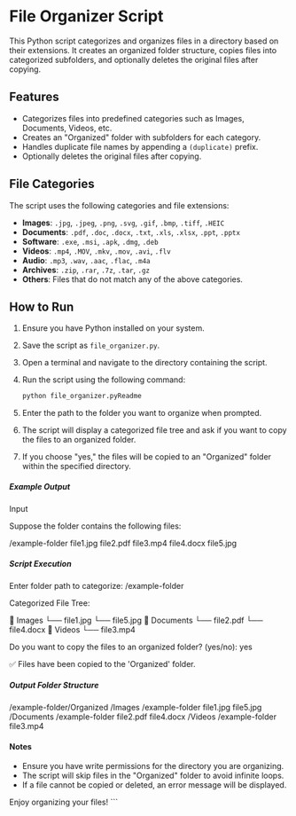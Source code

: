 # File Organizer Script

This Python script categorizes and organizes files in a directory based on their extensions. It creates an organized folder structure, copies files into categorized subfolders, and optionally deletes the original files after copying.

## Features

- Categorizes files into predefined categories such as Images, Documents, Videos, etc.
- Creates an "Organized" folder with subfolders for each category.
- Handles duplicate file names by appending a `(duplicate)` prefix.
- Optionally deletes the original files after copying.

## File Categories

The script uses the following categories and file extensions:

- **Images**: `.jpg`, `.jpeg`, `.png`, `.svg`, `.gif`, `.bmp`, `.tiff`, `.HEIC`
- **Documents**: `.pdf`, `.doc`, `.docx`, `.txt`, `.xls`, `.xlsx`, `.ppt`, `.pptx`
- **Software**: `.exe`, `.msi`, `.apk`, `.dmg`, `.deb`
- **Videos**: `.mp4`, `.MOV`, `.mkv`, `.mov`, `.avi`, `.flv`
- **Audio**: `.mp3`, `.wav`, `.aac`, `.flac`, `.m4a`
- **Archives**: `.zip`, `.rar`, `.7z`, `.tar`, `.gz`
- **Others**: Files that do not match any of the above categories.

## How to Run

1. Ensure you have Python installed on your system.
2. Save the script as `file_organizer.py`.
3. Open a terminal and navigate to the directory containing the script.
4. Run the script using the following command:

   ```bash
   python file_organizer.pyReadme
   ```

5. Enter the path to the folder you want to organize when prompted.
6. The script will display a categorized file tree and ask if you want to copy the files to an organized folder.
7. If you choose "yes," the files will be copied to an "Organized" folder within the specified directory.

##### Example Output

Input

Suppose the folder contains the following files:

/example-folder
file1.jpg
file2.pdf
file3.mp4
file4.docx
file5.jpg

##### Script Execution

Enter folder path to categorize: /example-folder

Categorized File Tree:

📁 Images
└── file1.jpg
└── file5.jpg
📁 Documents
└── file2.pdf
└── file4.docx
📁 Videos
└── file3.mp4

Do you want to copy the files to an organized folder? (yes/no): yes

✅ Files have been copied to the 'Organized' folder.

##### Output Folder Structure

/example-folder/Organized
/Images
/example-folder
file1.jpg
file5.jpg
/Documents
/example-folder
file2.pdf
file4.docx
/Videos
/example-folder
file3.mp4

#### Notes

- Ensure you have write permissions for the directory you are organizing.
- The script will skip files in the "Organized" folder to avoid infinite loops.
- If a file cannot be copied or deleted, an error message will be displayed.

Enjoy organizing your files! ```
